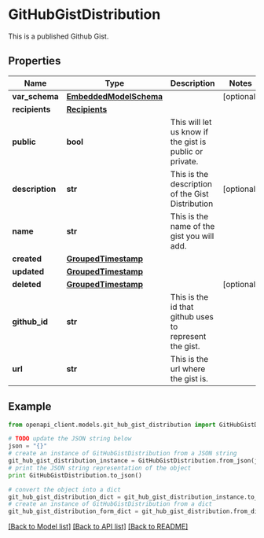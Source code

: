 # GitHubGistDistribution

This is a published Github Gist.

## Properties
Name | Type | Description | Notes
------------ | ------------- | ------------- | -------------
**var_schema** | [**EmbeddedModelSchema**](EmbeddedModelSchema.md) |  | [optional] 
**recipients** | [**Recipients**](Recipients.md) |  | 
**public** | **bool** | This will let us know if the gist is public or private. | 
**description** | **str** | This is the description of the Gist Distribution | [optional] 
**name** | **str** | This is the name of the gist you will add. | 
**created** | [**GroupedTimestamp**](GroupedTimestamp.md) |  | 
**updated** | [**GroupedTimestamp**](GroupedTimestamp.md) |  | 
**deleted** | [**GroupedTimestamp**](GroupedTimestamp.md) |  | [optional] 
**github_id** | **str** | This is the id that github uses to represent the gist. | 
**url** | **str** | This is the url where the gist is. | 

## Example

```python
from openapi_client.models.git_hub_gist_distribution import GitHubGistDistribution

# TODO update the JSON string below
json = "{}"
# create an instance of GitHubGistDistribution from a JSON string
git_hub_gist_distribution_instance = GitHubGistDistribution.from_json(json)
# print the JSON string representation of the object
print GitHubGistDistribution.to_json()

# convert the object into a dict
git_hub_gist_distribution_dict = git_hub_gist_distribution_instance.to_dict()
# create an instance of GitHubGistDistribution from a dict
git_hub_gist_distribution_form_dict = git_hub_gist_distribution.from_dict(git_hub_gist_distribution_dict)
```
[[Back to Model list]](../README.md#documentation-for-models) [[Back to API list]](../README.md#documentation-for-api-endpoints) [[Back to README]](../README.md)



